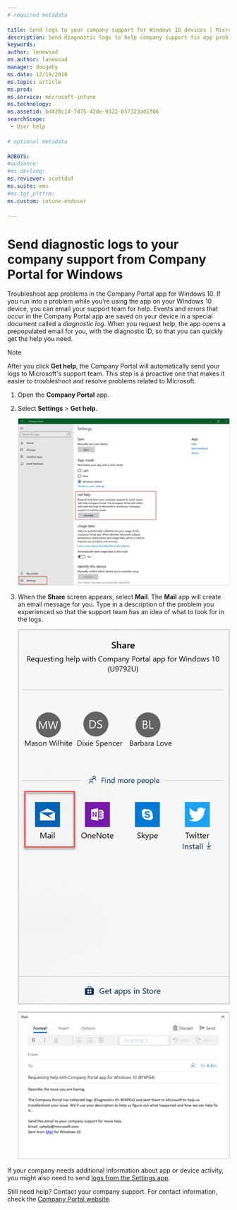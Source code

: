 ```yaml
---
# required metadata

title: Send logs to your company support for Windows 10 devices | Microsoft Docs
description: Send diagnostic logs to help company support fix app problems
keywords:
author: lenewsad
ms.author: lanewsad
manager: dougeby
ms.date: 12/19/2018
ms.topic: article
ms.prod:
ms.service: microsoft-intune
ms.technology:
ms.assetid: bd428c14-7d75-42de-9322-b57323a01f06
searchScope:
 - User help

# optional metadata

ROBOTS:  
#audience:
#ms.devlang:
ms.reviewer: scottduf
ms.suite: ems
#ms.tgt_pltfrm:
ms.custom: intune-enduser

---
```


# Send diagnostic logs to your company support from Company Portal for Windows


Troubleshoot app problems in the Company Portal app for Windows 10. If you run into a problem while you’re using the app on your Windows 10 device, you can email your support team for help. Events and errors that occur in the Company Portal app are saved on your device in a special document called a _diagnostic log_. When you request help, the app opens a prepopulated email for you, with the diagnostic ID, so that you can quickly get the help you need.

> [!Note]		
> After you click **Get help**, the Company Portal will automatically send your logs to Microsoft's support team. This step is a proactive one that makes it easier to troubleshoot and resolve problems related to Microsoft.  

1. Open the **Company Portal** app.
2. Select **Settings** > **Get help**.  

   ![Screenshot of the Settings page, highlighting Settings and the Get Help section and button.](./media/1811_Get_Help_Windows_Cpapp.png)    

3. When the **Share** screen appears, select **Mail**. The **Mail** app will create an email message for you. Type in a description of the problem you experienced so that the support team has an idea of what to look for in the logs.

   ![Screenshot of the Share screen, highlighting the Mail app icon.](./media/1811_Mail_Logs_Windows_CPapp.png)  


   ![Screenshot of the prepopulated email that opens in the Mail app.](./media/1811_Get_Help_Email_Windows_CPapp.png)  

If your company needs additional information about app or device activity, you might also need to send [logs from the Settings app](send-logs-to-your-it-admin-settings-windows.md).  

Still need help? Contact your company support. For contact information, check the [Company Portal website](https://go.microsoft.com/fwlink/?linkid=2010980).  
